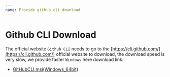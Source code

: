 ```yaml
---
name: Provide github cli download
---
```


# Github CLI Download
The official website `Github CLI` needs to go to the [https://cli.github.com/](https://cli.github.com/) official website to download, the download speed is very slow, we provide faster `Windows` here download link:

+ <a href="https://www.gitclone.com/download/gh_1.8.1_windows_amd64.msi">GitHubCLI.msi(Windows_64bit)</a>
